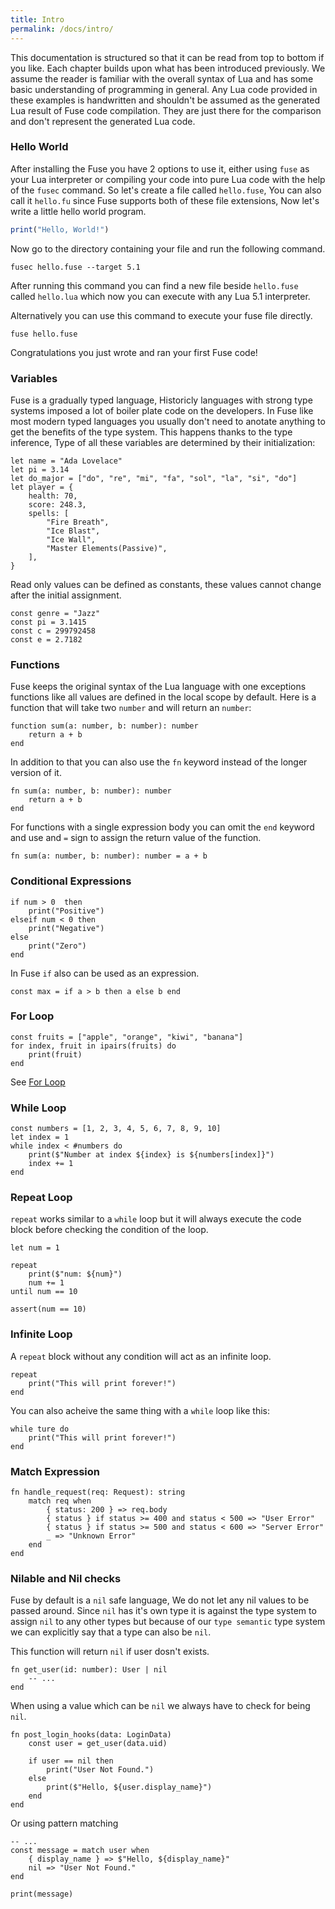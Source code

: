 ```yaml
---
title: Intro
permalink: /docs/intro/
---
```


This documentation is structured so that it can be read from top to bottom if you like. Each chapter builds upon what has been introduced previously. We assume the reader is familiar with the overall syntax of Lua and has some basic understanding of programming in general. Any Lua code provided in these examples is handwritten and shouldn't be assumed as the generated Lua result of Fuse code compilation. They are just there for the comparison and don't represent the generated Lua code.

### Hello World

After installing the Fuse you have 2 options to use it, either using `fuse` as your Lua interpreter or compiling your code into pure Lua code with the help of the `fusec` command.
So let's create a file called `hello.fuse`, You can also call it `hello.fu` since Fuse supports both of these file extensions, Now let's write a little hello world program.

```typescript
print("Hello, World!")
```

Now go to the directory containing your file and run the following command.

```
fusec hello.fuse --target 5.1
```

After running this command you can find a new file beside `hello.fuse` called `hello.lua` which now you can execute with any Lua 5.1 interpreter.

Alternatively you can use this command to execute your fuse file directly.

```
fuse hello.fuse
```

Congratulations you just wrote and ran your first Fuse code!

### Variables

Fuse is a gradually typed language, Historicly languages with strong type systems imposed a lot of boiler plate code on the developers. In Fuse like most modern typed languages you usually don't need to anotate anything to get the benefits of the type system.
This happens thanks to the type inference, Type of all these variables are determined by their initialization:

```fuse
let name = "Ada Lovelace"
let pi = 3.14
let do_major = ["do", "re", "mi", "fa", "sol", "la", "si", "do"]
let player = {
	health: 70,
	score: 248.3,
	spells: [
		"Fire Breath",
		"Ice Blast",
		"Ice Wall",
		"Master Elements(Passive)",
	],
}
```

Read only values can be defined as constants, these values cannot change after the initial assignment.

```fuse
const genre = "Jazz"
const pi = 3.1415
const c = 299792458
const e = 2.7182
```

### Functions

Fuse keeps the original syntax of the Lua language with one exceptions functions like all values are defined in the local scope by default.
Here is a function that will take two `number` and will return an `number`:

```fuse
function sum(a: number, b: number): number
	return a + b
end
```

In addition to that you can also use the `fn` keyword instead of the longer version of it.

```fuse
fn sum(a: number, b: number): number
	return a + b
end
```

For functions with a single expression body you can omit the `end` keyword and use and `=` sign to assign the return value of the function.

```fuse
fn sum(a: number, b: number): number = a + b
```

### Conditional Expressions

```fuse
if num > 0  then
	print("Positive")
elseif num < 0 then
	print("Negative")
else
	print("Zero")
end
```

In Fuse `if` also can be used as an expression.

```fuse
const max = if a > b then a else b end
```

### For Loop

```fuse
const fruits = ["apple", "orange", "kiwi", "banana"]
for index, fruit in ipairs(fruits) do
	print(fruit)
end
```

See [For Loop](/docs/loops/)

### While Loop

```fuse
const numbers = [1, 2, 3, 4, 5, 6, 7, 8, 9, 10]
let index = 1
while index < #numbers do
	print($"Number at index ${index} is ${numbers[index]}")
	index += 1
end
```

### Repeat Loop

`repeat` works similar to a `while` loop but it will always execute the code block before checking the condition of the loop.

```fuse
let num = 1

repeat
	print($"num: ${num}")
	num += 1
until num == 10

assert(num == 10)
```

### Infinite Loop

A `repeat` block without any condition will act as an infinite loop.

```fuse
repeat
	print("This will print forever!")
end
```
You can also acheive the same thing with a `while` loop like this:

```fuse
while ture do
	print("This will print forever!")
end
```

### Match Expression

```fuse
fn handle_request(req: Request): string
	match req when
		{ status: 200 } => req.body
		{ status } if status >= 400 and status < 500 => "User Error"
		{ status } if status >= 500 and status < 600 => "Server Error"
		_ => "Unknown Error"
	end
end
```

### Nilable and Nil checks

Fuse by default is a `nil` safe language, We do not let any nil values to be passed around. Since `nil` has it's own type it is against the type system to assign `nil` to any other types but because of our `type semantic` type system we can explicitly say that a type can also be `nil`.

This function will return `nil` if user dosn't exists.

```fuse
fn get_user(id: number): User | nil
	-- ...
end
```

When using a value which can be `nil` we always have to check for being `nil`.

```fuse
fn post_login_hooks(data: LoginData)
	const user = get_user(data.uid)

	if user == nil then
		print("User Not Found.")
	else
		print($"Hello, ${user.display_name}")
	end
end
```

Or using pattern matching

```fuse
-- ...
const message = match user when
	{ display_name } => $"Hello, ${display_name}"
	nil => "User Not Found."
end

print(message)
```
